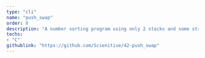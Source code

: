 ```yaml
---
type: "cli"
name: "push_swap"
order: 8
description: "A number sorting program using only 2 stacks and some strict rules."
techs:
- "C"
githublink: "https://github.com/Scienitive/42-push_swap"
---
```

